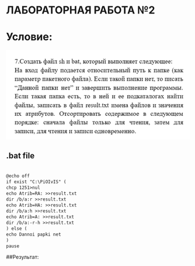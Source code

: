 # ЛАБОРАТОРНАЯ РАБОТА №2

# Условие:

![image](Images/Условие.png)

## .bat file
```batch

@echo off
if exist "C:\PiOIvIS" (
chcp 1251>nul
echo Atrib=RA: >>result.txt
dir /b/a:r >>result.txt
echo Atrib=HA: >>result.txt
dir /b/a:h >>result.txt
echo Atrib=A: >>result.txt
dir /b/a:-r-h >>result.txt
) else (
echo Dannoi papki net
)
pause
```

##Результат:


